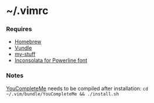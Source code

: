 # ~/.vimrc

### Requires
+ [Homebrew](http://brew.sh/)
+ [Vundle](https://github.com/gmarik/Vundle.vim)
+ [my-stuff](https://github.com/zakangelle/my-stuff)
+ [Inconsolata for Powerline font](https://github.com/Lokaltog/powerline-fonts/tree/master/Inconsolata)

### Notes
[YouCompleteMe](https://github.com/Valloric/YouCompleteMe) needs to be compiled after installation: `cd ~/.vim/bundle/YouCompleteMe && ./install.sh`
